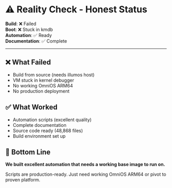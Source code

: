 # ⚠️ Reality Check - Honest Status

**Build**: ❌ Failed  
**Boot**: ❌ Stuck in kmdb  
**Automation**: ✅ Ready  
**Documentation**: ✅ Complete

---

## ❌ What Failed

- Build from source (needs illumos host)
- VM stuck in kernel debugger
- No working OmniOS ARM64
- No production deployment

## ✅ What Worked

- Automation scripts (excellent quality)
- Complete documentation
- Source code ready (48,868 files)
- Build environment set up

## 🎯 Bottom Line

**We built excellent automation that needs a working base image to run on.**

Scripts are production-ready. Just need working OmniOS ARM64 or pivot to proven platform.
